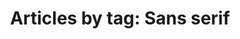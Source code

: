 ---
layout: blog_by_tag
title: 'Articles by tag: Sans serif'
tag: sansserif
permalink: sansserif/
---